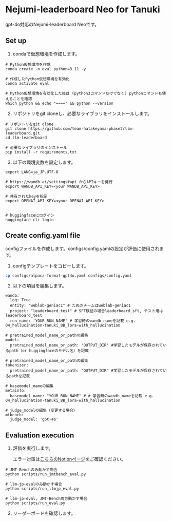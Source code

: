 ﻿# Nejumi-leaderboard Neo for Tanuki
gpt-4o対応のNejumi-leaderboard Neoです。

## Set up
1. condaで仮想環境を作成します。
```
# Python仮想環境を作成
conda create -n eval python=3.11 -y

# 作成したPython仮想環境を有効化
conda activate eval

# Python仮想環境を有効化した後は (python3コマンドだけでなく) pythonコマンドも使えることを確認
which python && echo "====" && python --version
```
2. リポジトリをgit cloneし、必要なライブラリをインストールします。
```
# リポジトリをgit clone
git clone https://github.com/team-hatakeyama-phase2/llm-leaderboard.git
cd llm-leaderboard

# 必要なライブラリのインストール
pip install -r requirements.txt
```
3. 以下の環境変数を設定します。
```
export LANG=ja_JP.UTF-8

# https://wandb.ai/settings#api からAPIキーを発行
export WANDB_API_KEY=<your WANDB_API_KEY>

# 共有されたkeyを指定
export OPENAI_API_KEY=<your OPENAI_API_KEY>


# huggingfaceにログイン
huggingface-cli login
```
## Create config.yaml file
configファイルを作成します。configs/config.yamlの設定が評価に使用されます。
1. configテンプレートをコピーします。
```bash
cp configs/alpaca-format-gpt4o.yaml configs/config.yaml
```
2. 以下の項目を編集します。
```# projectとrun_nameの編集
wandb:
  log: True
  entity: "weblab-geniac1" # たぬきチームはweblab-geniac1
  project: "leaderboard_test" # SFT検証の場合leaderboard_sft, テスト用はleaderboard_test
  run_name: 'YOUR_RUN_NAME' # 学習時のwandb_nameを記載 e.g. 04_hallucination-tanuki_8B_lora-with_hallucination

# pretrained_model_name_or_pathの編集
model:
  pretrained_model_name_or_path: 'OUTPUT_DIR' #学習したモデルが保存されているpath（or huggingfaceのモデル名）を記載

# pretrained_model_name_or_pathの編集
tokenizer:
  pretrained_model_name_or_path: "OUTPUT_DIR" #学習したモデルが保存されているpathを記載

# basemodel_nameの編集
metainfo:
  basemodel_name: "YOUR_RUN_NAME" # # 学習時のwandb_nameを記載 e.g. 04_hallucination-tanuki_8B_lora-with_hallucination

# judge_modelの編集（変更する場合）
mtbench:
  judge_model: 'gpt-4o'

```

   
## Evaluation execution
1. 評価を実行します。

   エラー対策は[こちらのNotionページ](https://www.notion.so/matsuolab-geniac/97d24429af354baa965fc5a5d812601d?pvs=4#c76478bff0e745fbaa260fd13654df8a)をご確認ください。
```
# JMT-Benchのみ動かす場合
python scripts/run_jmtbench_eval.py

# llm-jp-evalのみ動かす場合
python scripts/run_llmjp_eval.py

# llm-jp-eval, JMT-Bench両方動かす場合
python scripts/run_eval.py
```
2. リーダーボードを確認します。
